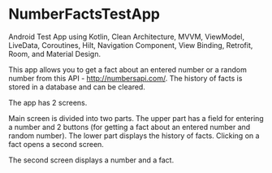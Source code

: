 # NumberFactsTestApp
Android Test App using Kotlin, Clean Architecture, MVVM, ViewModel, LiveData, Coroutines, Hilt, Navigation Component, View Binding, Retrofit, Room, and Material Design. 

This app allows you to get a fact about an entered number or a random number from this API - http://numbersapi.com/. The history of facts is stored in a database and can be cleared.

The app has 2 screens.

Main screen is divided into two parts. The upper part has a field for entering a number and 2 buttons (for getting a fact about an entered number and random number). 
The lower part displays the history of facts. Clicking on a fact opens a second screen.

The second screen displays a number and a fact.
